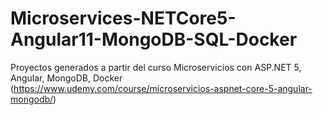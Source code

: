 # Microservices-NETCore5-Angular11-MongoDB-SQL-Docker
Proyectos generados a partir del curso Microservicios con ASP.NET 5, Angular, MongoDB, Docker (https://www.udemy.com/course/microservicios-aspnet-core-5-angular-mongodb/)
